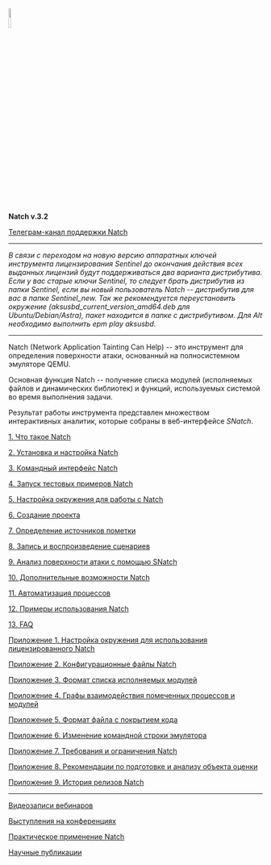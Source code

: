 <img src="docs/images/logo/logo.png" width=10%>

**Natch v.3.2**

[Телеграм-канал поддержки Natch](https://t.me/ispras_natch)
____
_В связи с переходом на новую версию аппаратных ключей инструмента лицензирования Sentinel до окончания действия всех выданных лицензий будут поддерживаться два варианта дистрибутива. Если у вас старые ключи Sentinel, то следует брать дистрибутив из папки Sentinel, если вы новый пользователь *Natch* -- дистрибутив для вас в папке Sentinel_new. Так же рекомендуется переустановить окружение (aksusbd\_*current_version*\_amd64.deb для Ubuntu/Debian/Astra), пакет находится в папке с дистрибутивом. Для Alt необходимо выполнить epm play aksusbd._
____

Natch (Network Application Tainting Can Help) -- это инструмент для определения поверхности атаки, основанный на полносистемном эмуляторе QEMU.

Основная функция Natch -- получение списка модулей (исполняемых файлов и динамических библиотек) и функций, используемых системой во время выполнения задачи.

Результат работы инструмента представлен множеством интерактивных аналитик, которые собраны в веб-интерфейсе *SNatch*.







[1. Что такое Natch](docs/1_natch.md)

[2. Установка и настройка Natch](docs/2_setup.md)

[3. Командный интерфейс Natch](docs/3_natch_cmd.md)

[4. Запуск тестовых примеров Natch](docs/4_launch_test_samples.md)

[5. Настройка окружения для работы с Natch](docs/5_setup_env.md)

[6. Создание проекта](docs/6_create_project.md)

[7. Определение источников пометки](docs/7_taint_source.md)

[8. Запись и воспроизведение сценариев](docs/8_scenario_work.md)

[9. Анализ поверхности атаки с помощью SNatch](docs/9_snatch.md)

[10. Дополнительные возможности Natch](docs/10_additional.md)

[11. Автоматизация процессов](docs/11_automation.md)

[12. Примеры использования Natch](docs/12_applications.md)

[13. FAQ](docs/13_faq.md)

[Приложение 1. Настройка окружения для использования лицензированного Natch](docs/app1_license.md)

[Приложение 2. Конфигурационные файлы Natch](docs/app2_configs.md)

[Приложение 3. Формат списка исполняемых модулей](docs/app3_module_cfg.md)

[Приложение 4. Графы взаимодействия помеченных процессов и модулей](docs/app4_graphs.md)

[Приложение 5. Формат файла с покрытием кода](docs/app5_coverage.md)

[Приложение 6. Изменение командной строки эмулятора](docs/app6_cmd_line.md)

[Приложение 7. Требования и ограничения Natch](docs/app7_requirements.md)

[Приложение 8. Рекомендации по подготовке и анализу объекта оценки](docs/app8_oo_preparation.md)

[Приложение 9. История релизов Natch](docs/app9_releases.md)

-----

[Видеозаписи вебинаров](https://nextcloud.ispras.ru/index.php/s/natch_webinars)

[Выступления на конференциях](conferences.md)

[Практическое применение Natch](trophies.md)

[Научные публикации](publications.md)
